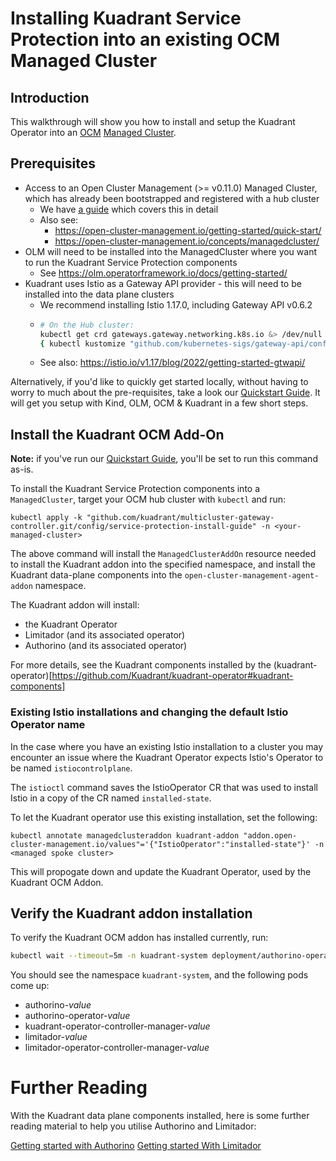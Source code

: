 # Installing Kuadrant Service Protection into an existing OCM Managed Cluster

## Introduction
This walkthrough will show you how to install and setup the Kuadrant Operator into an [OCM](https://open-cluster-management.io/) [Managed Cluster](https://open-cluster-management.io/concepts/managedcluster/).

## Prerequisites
* Access to an Open Cluster Management (>= v0.11.0) Managed Cluster, which has already been bootstrapped and registered with a hub cluster
  * We have [a guide](./kuadrant-hub-install.md) which covers this in detail
  * Also see:
    * https://open-cluster-management.io/getting-started/quick-start/
    * https://open-cluster-management.io/concepts/managedcluster/
* OLM will need to be installed into the ManagedCluster where you want to run the Kuadrant Service Protection components
  * See https://olm.operatorframework.io/docs/getting-started/
* Kuadrant uses Istio as a Gateway API provider - this will need to be installed into the data plane clusters
  * We recommend installing Istio 1.17.0, including Gateway API v0.6.2
  * ```bash
    # On the Hub cluster:
    kubectl get crd gateways.gateway.networking.k8s.io &> /dev/null || \
    { kubectl kustomize "github.com/kubernetes-sigs/gateway-api/config/crd?ref=v0.6.2" | kubectl apply -f -; }
    ```
  * See also: https://istio.io/v1.17/blog/2022/getting-started-gtwapi/


Alternatively, if you'd like to quickly get started locally, without having to worry to much about the pre-requisites, take a look our [Quickstart Guide](./ocm-control-plane-walkthrough.md). It will get you setup with Kind, OLM, OCM & Kuadrant in a few short steps.


## Install the Kuadrant OCM Add-On


**Note:** if you've run our [Quickstart Guide](./ocm-control-plane-walkthrough.md), you'll be set to run this command as-is.

To install the Kuadrant Service Protection components into a `ManagedCluster`, target your OCM hub cluster with `kubectl` and run:

`kubectl apply -k "github.com/kuadrant/multicluster-gateway-controller.git/config/service-protection-install-guide" -n <your-managed-cluster>`

The above command will install the `ManagedClusterAddOn` resource needed to install the Kuadrant addon into the specified namespace, and install the Kuadrant data-plane components into the `open-cluster-management-agent-addon` namespace. 

The Kuadrant addon will install:

* the Kuadrant Operator
* Limitador (and its associated operator)
* Authorino  (and its associated operator)

For more details, see the Kuadrant components installed by the (kuadrant-operator)[https://github.com/Kuadrant/kuadrant-operator#kuadrant-components]

### Existing Istio installations and changing the default Istio Operator name
In the case where you have an existing Istio installation to a cluster you may encounter an issue where the Kuadrant Operator expects Istio's Operator to be named `istiocontrolplane`.

The `istioctl` command saves the IstioOperator CR that was used to install Istio in a copy of the CR named `installed-state`.

To let the Kuadrant operator use this existing installation, set the following:

`kubectl annotate managedclusteraddon kuadrant-addon "addon.open-cluster-management.io/values"='{"IstioOperator":"installed-state"}' -n <managed spoke cluster>`

This will propogate down and update the Kuadrant Operator, used by the Kuadrant OCM Addon.

## Verify the Kuadrant addon installation

To verify the Kuadrant OCM addon has installed currently, run:

```bash
kubectl wait --timeout=5m -n kuadrant-system deployment/authorino-operator deployment/kuadrant-operator-controller-manager deployment/limitador-operator-controller-manager --for=condition=Available
```

You should see the namespace `kuadrant-system`, and the following pods come up:
* authorino-*value*
* authorino-operator-*value*
* kuadrant-operator-controller-manager-*value*
* limitador-*value*
* limitador-operator-controller-manager-*value*

# Further Reading
With the Kuadrant data plane components installed, here is some further reading material to help you utilise Authorino and Limitador:

[Getting started with Authorino](https://docs.kuadrant.io/authorino/)
[Getting started With Limitador](https://docs.kuadrant.io/limitador-operator/)





